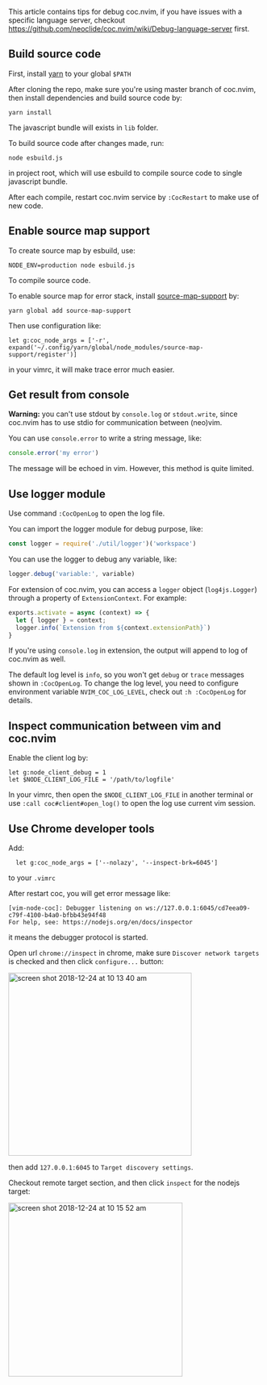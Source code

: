 This article contains tips for debug coc.nvim, if you have issues with a specific language server,
checkout https://github.com/neoclide/coc.nvim/wiki/Debug-language-server first.

## Build source code

First, install [yarn](https://yarnpkg.com/) to your global `$PATH`

After cloning the repo, make sure you're using master branch of coc.nvim, then install dependencies
and build source code by:

```
yarn install
```

The javascript bundle will exists in `lib` folder.

To build source code after changes made, run:

```
node esbuild.js
``` 
in project root, which will use esbuild to compile source code to single javascript bundle.

After each compile, restart coc.nvim service by `:CocRestart` to make use of new code.

## Enable source map support

To create source map by esbuild, use:

```
NODE_ENV=production node esbuild.js
```

To compile source code.

To enable source map for error stack, install [source-map-support](https://github.com/evanw/node-source-map-support) by:

```
yarn global add source-map-support
```
Then use configuration like:
``` vim
let g:coc_node_args = ['-r', expand('~/.config/yarn/global/node_modules/source-map-support/register')]
```
in your vimrc, it will make trace error much easier.

## Get result from console

**Warning:** you can't use stdout by `console.log` or `stdout.write`, since coc.nvim has to use stdio for communication between (neo)vim.

You can use `console.error` to write a string message, like:

``` js
console.error('my error')
```
The message will be echoed in vim. However, this method is quite limited.

## Use logger module

Use command `:CocOpenLog` to open the log file.

You can import the logger module for debug purpose, like:

``` js
const logger = require('./util/logger')('workspace')
```
You can use the logger to debug any variable, like:

``` js
logger.debug('variable:', variable)
```

For extension of coc.nvim, you can access a `logger` object (`log4js.Logger`) through a property of `ExtensionContext`. For example:

```js
exports.activate = async (context) => {
  let { logger } = context;
  logger.info(`Extension from ${context.extensionPath}`)
}
```

If you're using `console.log` in extension, the output will append to log of coc.nvim as well.

The default log level is `info`, so you won't get `debug` or `trace` messages shown in `:CocOpenLog`.
To change the log level, you need to configure environment variable `NVIM_COC_LOG_LEVEL`, check out
`:h :CocOpenLog` for details.

## Inspect communication between vim and coc.nvim

Enable the client log by:
``` vim
let g:node_client_debug = 1
let $NODE_CLIENT_LOG_FILE = '/path/to/logfile'
```
In your vimrc, then open the `$NODE_CLIENT_LOG_FILE` in another terminal or use `:call coc#client#open_log()`
to open the log use current vim session.


## Use Chrome developer tools

Add:
```
  let g:coc_node_args = ['--nolazy', '--inspect-brk=6045']
```
to your `.vimrc`

After restart coc, you will get error message like:
```
[vim-node-coc]: Debugger listening on ws://127.0.0.1:6045/cd7eea09-c79f-4100-b4a0-bfbb43e94f48
For help, see: https://nodejs.org/en/docs/inspector
```
it means the debugger protocol is started.

Open url `chrome://inspect` in chrome, make sure `Discover network targets` is checked and then click `configure...` button:

<img width="363" alt="screen shot 2018-12-24 at 10 13 40 am" src="https://user-images.githubusercontent.com/251450/50389401-d1d48280-0764-11e9-941e-c7faa92b8603.png">

then add `127.0.0.1:6045` to `Target discovery settings`.

Checkout remote target section, and then click `inspect` for the nodejs target:

<img width="345" alt="screen shot 2018-12-24 at 10 15 52 am" src="https://user-images.githubusercontent.com/251450/50389417-12340080-0765-11e9-85ac-f1529e6d79b9.png">